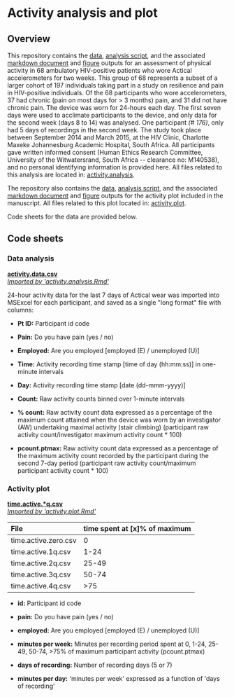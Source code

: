 # Activity analysis and plot

## Overview
This repository contains the [data](./activity.analysis/data/), [analysis script](./activity.analysis/activity.analysis.Rmd), and the associated [markdown document](./activity.analysis/activity.analysis.md) and [figure](./activity.analysis/figures/) outputs for an assessment of physical activity in 68 ambulatory HIV-positive patients who wore Actical accelerometers for two weeks. This group of 68 represents a subset of a larger cohort of 197 individuals taking part in a study on resilience and pain in HIV-positive individuals. Of the 68 participants who wore accelerometers, 37 had chronic (pain on most days for > 3 months) pain, and 31 did not have chronic pain. The device was worn for 24-hours each day. The first seven days were used to acclimate participants to the device, and only data for the second week (days 8 to 14) was analysed. One participant *(# 176)*, only had 5 days of recordings in the second week. The study took place between September 2014 and March 2015, at the HIV Clinic, Charlotte Maxeke Johannesburg Academic Hospital, South Africa. All participants gave written informed consent (Human Ethics Research Committee, University of the Witwatersrand, South Africa -- clearance no: M140538), and no personal identifying information is provided here. All files related to this analysis are located in: [activity.analysis](./activity.analysis). 

The repository also contains the [data](./activity.plot/data/), [analysis script](./activity.plot/activity.plot.Rmd), and the associated  [markdown document](./activity.plot/activity.plot.md) and [figure](./activity.plot/figures/) outputs for the activity plot included in the manuscript. All files related to this plot located in: [activity.plot](./activity.plot). 

Code sheets for the data are provided below.

## Code sheets
### Data analysis
[**activity.data.csv**](./activity.analysis/data/)  
[_Imported by 'activity.analysis.Rmd'_](./activity.analysis/activity.analysis.Rmd)   

24-hour activity data for the last 7 days of Actical wear was imported into MSExcel for each participant, and saved as a single "long format" file with columns:

- **Pt ID:** Participant id code

- **Pain:** Do you have pain (yes / no)

- **Employed:** Are you employed [employed (E) / unemployed (U)]

- **Time:** Activity recording time stamp [time of day (hh:mm:ss)] in one-minute intervals	

- **Day:** Activity recording time stamp [date (dd-mmm-yyyy)]	

- **Count:** Raw activity counts binned over 1-minute intervals

- **% count:** Raw activity count data expressed as a percentage of the maximum count attained when the device was worn by an investigator (AW) undertaking maximal activity (stair climbing) (participant raw activity count/investigator maximum activity count * 100)

- **pcount.ptmax:** Raw activity count data expressed as a percentage of the maximum activity count recorded by the participant during the second 7-day period (participant raw activity count/maximum participant activity count * 100) 

### Activity plot
[**time.active.\*q.csv**](./activity.plot/data/)  
[_Imported by 'activity.plot.Rmd'_](./activity.plot/activity.plot.Rmd)   

| File                  | time spent at [x]% of maximum |
|:----------------------|:------------------------------|
| time.active.zero.csv  | 0                             |
| time.active.1q.csv    | 1-24                          |
| time.active.2q.csv    | 25-49                         |
| time.active.3q.csv    | 50-74                         |
| time.active.4q.csv    | >75                           |  

- **id:** Participant id code

- **pain:** Do you have pain (yes / no)

- **employed:** Are you employed [employed (E) / unemployed (U)]

- **minutes per week:** Minutes per recording period spent at 0, 1-24, 25-49, 50-74, >75% of maximum participant activity (pcount.ptmax)

- **days of recording:** Number of recording days (5 or 7)

- **minutes per day:** 'minutes per week' expressed as a function of 'days of recording'
